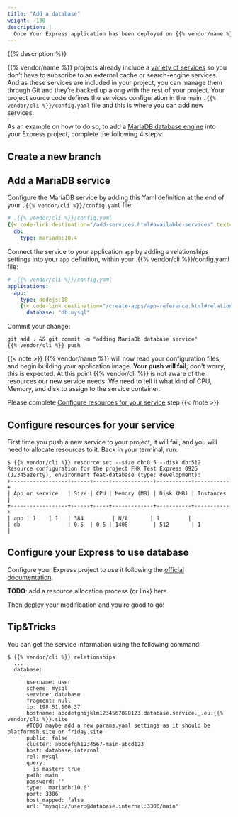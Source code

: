 ```yaml
---
title: "Add a database"
weight: -130
description: |
  Once Your Express application has been deployed on {{% vendor/name %}}, you might want to add a service to your application.
---
```


{{% description %}}

{{% vendor/name %}} projects already include a [variety of services](/add-services.html#available-services) so you don’t have to subscribe to an external cache or search-engine services.
And as these services are included in your project, you can manage them through Git and they’re backed up along with the rest of your project.
Your project source code defines the services configuration in the main `.{{% vendor/cli %}}/config.yaml` file and this is where you can add new services.

As an example on how to do so, to add a [MariaDB database engine](/add-services/mysql.html) into your Express project, complete the following 4 steps:

## Create a new branch

## Add a MariaDB service
Configure the MariaDB service by adding this Yaml definition at the end of your `.{{% vendor/cli %}}/config.yaml` file:

```yaml
# .{{% vendor/cli %}}/config.yaml
{{< code-link destination="/add-services.html#available-services" text="services" title="Click to see the complete list of all available services" >}}:
  db:
    type: mariadb:10.4
```

Connect the service to your application ``app`` by adding a relationships settings into your ``app`` definition, within your .{{% vendor/cli %}}/config.yaml file:
```yaml
# .{{% vendor/cli %}}/config.yaml
applications:
  app:
    type: nodejs:18
    {{< code-link destination="/create-apps/app-reference.html#relationships" text="relationships" title="The relationships of the application with services or other applications. The left-hand side is the name of the relationship as it will be exposed to the application in the PLATFORM_RELATIONSHIPS variable. The right-hand side is in the form `<service name>:<endpoint name>`." >}}:
      database: "db:mysql"
```

Commit your change:
```shell
git add . && git commit -m "adding MariaDb database service"
{{% vendor/cli %}} push
```

{{< note >}}
{{% vendor/name %}} will now read your configuration files, and begin building your application image. **Your push
will fail**; don't worry, this is expected. At this point {{% vendor/cli %}} is not aware of the resources
our new service needs. We need to tell it what kind of CPU, Memory, and disk to assign to the service container.

Please complete [Configure resources for your service](#configure-resources-for-your-service) step
{{< /note >}}

## Configure resources for your service
First time you push a new service to your project, it will fail, and you will need to allocate resources to it.
 Back in your terminal, run:

```shell
$ {{% vendor/cli %}} resource:set --size db:0.5 --disk db:512
Resource configuration for the project FHK Test Express 0926 (12345azerty), environment feat-database (type: development):
+------------------+------+-----+-------------+-----------+-----------+
| App or service   | Size | CPU | Memory (MB) | Disk (MB) | Instances |
+------------------+------+-----+-------------+-----------+-----------+
| app | 1    | 1   | 384         | N/A       | 1         |
| db               | 0.5  | 0.5 | 1408        | 512       | 1         |
```


## Configure your Express to use database






Configure your Express project to use it following the [official documentation](https://expressjs.com/en/guide/database-integration.html#mysql).

**TODO**: add a resource allocation process (or link) here

Then [deploy](#deploy) your modification and you’re good to go!

## Tip&Tricks
You can get the service information using the following command:
```shell
$ {{% vendor/cli %}} relationships
  ...
  database:
    -
      username: user
      scheme: mysql
      service: database
      fragment: null
      ip: 198.51.100.37
      hostname: abcdefghijklm1234567890123.database.service._.eu.{{% vendor/cli %}}.site
      #TODO maybe add a new params.yaml settings as it should be platformsh.site or friday.site
      public: false
      cluster: abcdefgh1234567-main-abcd123
      host: database.internal
      rel: mysql
      query:
        is_master: true
      path: main
      password: ''
      type: 'mariadb:10.6'
      port: 3306
      host_mapped: false
      url: 'mysql://user:@database.internal:3306/main'
```




